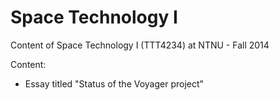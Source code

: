 # Space Technology I
Content of Space Technology I (TTT4234) at NTNU - Fall 2014

Content:

- Essay titled "Status of the Voyager project"
